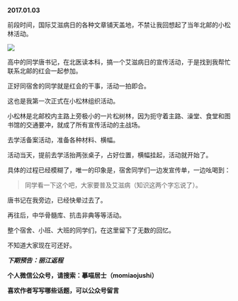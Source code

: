 
**2017.01.03**

前段时间，国际艾滋病日的各种文章铺天盖地，不禁让我回想起了当年北邮的小松林活动。

![](http://wx3.sinaimg.cn/large/627d9660jw1fbe8xtvjgwj20yg0mzwny.jpg)


高中的同学唐书记，在北医读本科，搞一个艾滋病日的宣传活动，于是找到我帮忙联系北邮的红会一起参加。

正好同宿舍的同学就是红会的干事，活动一拍即合。

这也是我第一次正式在小松林组织活动。

小松林是北邮校内主路上旁极小的一片松树林，因为扼守着主路、澡堂、食堂和图书馆的交通要冲，就成了所有宣传活动的主战场。

去学活备案活动，准备各种材料、横幅。

活动当天，提前去学活抬两张桌子，占好位置，横幅挂起，活动就开始了。

具体的过程已经模糊了，唯一的印象是，宿舍同学们一边发宣传单，一边吆喝到：
>同学看一下这个吧，大家要普及艾滋病（知识这两个字忘说了）。


唐书记在我旁边，已经快晕过去了。

再往后，中华骨髓库、抗击非典等等活动。

整个宿舍、小班、大班的同学们，在这里留下了无数的回忆。

不知道大家现在可还好。


***下期预告：丽江返程***


**个人微信公众号，请搜索：摹喵居士（momiaojushi）**

**喜欢作者写写哪些话题，可以公众号留言**
